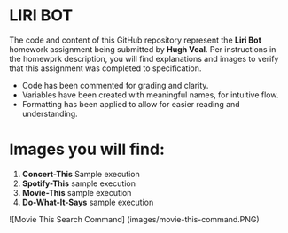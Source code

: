 # LIRI BOT

The code and content of this GitHub repository represent the **Liri Bot** homework assignment being submitted by **Hugh Veal**. Per instructions in the homewprk description, you will find explanations and images to verify that this assignment was completed to specification.

* Code has been commented for grading and clarity.
* Variables have been created with meaningful names, for intuitive flow.
* Formatting has been applied to allow for easier reading and understanding.

Images you will find:
=================================
1. **Concert-This** Sample execution
1. **Spotify-This** sample execution
1. **Movie-This** sample execution
1. **Do-What-It-Says** sample execution

![Movie This Search Command] (images/movie-this-command.PNG)
